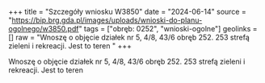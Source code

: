 +++
title = "Szczegóły wniosku W3850"
date = "2024-06-14"
source = "https://bip.brg.gda.pl/images/uploads/wnioski-do-planu-ogolnego/w3850.pdf"
tags = ["obręb: 0252", "wnioski-ogolne"]
geolinks = []
raw = "Wnoszę o objęcie działek nr 5, 4/8, 43/6 obręb 252. 253 strefą zieleni i rekreacji. Jest to teren  "
+++

Wnoszę o objęcie działek nr 5, 4/8, 43/6 obręb 252. 253 strefą zieleni i rekreacji. Jest to teren
 


